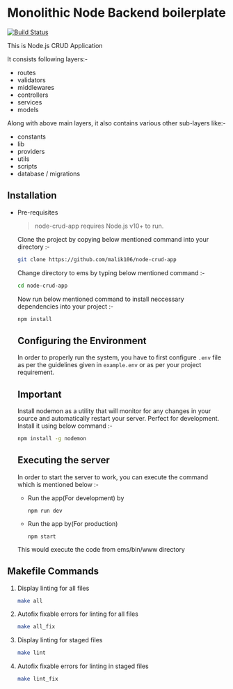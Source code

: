 # Monolithic Node Backend boilerplate

[![Build Status](https://travis-ci.org/joemccann/dillinger.svg?branch=master)](https://travis-ci.org/joemccann/dillinger)

This is Node.js CRUD Application

It consists following layers:-

- routes
- validators
- middlewares
- controllers
- services
- models

Along with above main layers, it also contains various other sub-layers like:-

- constants
- lib
- providers
- utils
- scripts
- database / migrations

## Installation

- Pre-requisites

  > node-crud-app requires Node.js v10+ to run.

  Clone the project by copying below mentioned command into your directory :-

  ```sh
  git clone https://github.com/malik106/node-crud-app
  ```

  Change directory to ems by typing below mentioned command :-

  ```sh
  cd node-crud-app
  ```

  Now run below mentioned command to install neccessary dependencies into your project :-

  ```sh
  npm install
  ```

  ## Configuring the Environment

  In order to properly run the system, you have to first configure `.env` file as per the guidelines given in `example.env` or as per your project requirement.

  ## Important

  Install nodemon as a utility that will monitor for any changes in your source and automatically restart your server. Perfect for development. Install it using below command :-

  ```sh
  npm install -g nodemon
  ```

  ## Executing the server

  In order to start the server to work, you can execute the command which is mentioned below :-

  - Run the app(For development) by

    ```
    npm run dev
    ```

  - Run the app by(For production)

    ```
    npm start
    ```

  This would execute the code from ems/bin/www directory

## Makefile Commands

1. Display linting for all files

   ```sh
   make all
   ```

2. Autofix fixable errors for linting for all files

   ```sh
   make all_fix
   ```

3. Display linting for staged files

   ```sh
   make lint
   ```

4. Autofix fixable errors for linting in staged files

   ```sh
   make lint_fix
   ```
